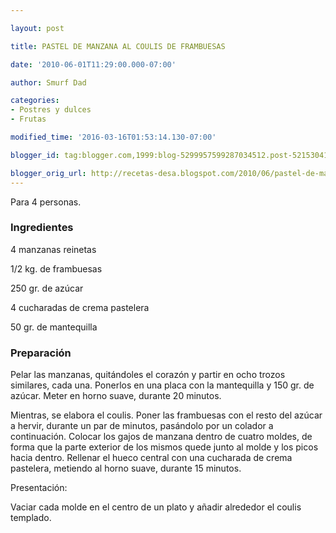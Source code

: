 ```yaml
---

layout: post

title: PASTEL DE MANZANA AL COULIS DE FRAMBUESAS

date: '2010-06-01T11:29:00.000-07:00'

author: Smurf Dad

categories:
- Postres y dulces
- Frutas

modified_time: '2016-03-16T01:53:14.130-07:00'

blogger_id: tag:blogger.com,1999:blog-5299957599287034512.post-521530412243437522

blogger_orig_url: http://recetas-desa.blogspot.com/2010/06/pastel-de-manzana-al-coulis-de.html
---
```


Para 4 personas.

<h3>Ingredientes</h3>

4 manzanas reinetas

1/2 kg. de frambuesas

250 gr. de azúcar

4 cucharadas de crema pastelera

50 gr. de mantequilla

<h3>Preparación</h3>

Pelar las manzanas, quitándoles el corazón y partir en ocho trozos similares, cada una. Ponerlos en una placa con la mantequilla y 150 gr. de azúcar. Meter en horno suave, durante 20 minutos.

Mientras, se elabora el coulis. Poner las frambuesas con el resto del azúcar a hervir, durante un par de minutos, pasándolo por un colador a continuación. Colocar los gajos de manzana dentro de cuatro moldes, de forma que la parte exterior de los mismos quede junto al molde y los picos hacia dentro. Rellenar el hueco central con una cucharada de crema pastelera, metiendo al horno suave, durante 15 minutos.

Presentación:

Vaciar cada molde en el centro de un plato y añadir alrededor el coulis templado.